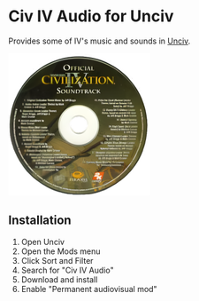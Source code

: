 # Civ IV Audio for Unciv

Provides some of IV's music and sounds in [Unciv](https://github.com/yairm210/Unciv).

![Preview](preview.png)

## Installation

1. Open Unciv
2. Open the Mods menu
3. Click Sort and Filter
4. Search for "Civ IV Audio"
5. Download and install
6. Enable "Permanent audiovisual mod"
